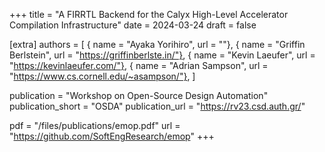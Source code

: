 +++
title = "A FIRRTL Backend for the Calyx High-Level Accelerator Compilation Infrastructure"
date = 2024-03-24
draft = false

[extra]
authors = [
  { name = "Ayaka Yorihiro", url = ""},
  { name = "Griffin Berlstein", url = "https://griffinberlste.in/"},
  { name = "Kevin Laeufer", url = "https://kevinlaeufer.com/"},
  { name = "Adrian Sampson", url = "https://www.cs.cornell.edu/~asampson/"},
]

publication = "Workshop on Open-Source Design Automation"
publication_short = "OSDA"
publication_url = "https://rv23.csd.auth.gr/"

pdf = "/files/publications/emop.pdf"
url = "https://github.com/SoftEngResearch/emop"
+++
